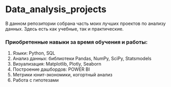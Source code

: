 # Data_analysis_projects
В данном репозитории собрана часть моих лучших проектов по анализу данных. Здесь есть как учебные, так и практические. 
### Приобретенные навыки за время обучения и работы:

1. Языки: Python, SQL
2. Анализ данных: библиотеки Pandas, NumPy, SciPy, Statsmodels
3. Визуализация: Matplotlib, Plotly, Seaborn
4. Построение дашбордов: POWER BI
5. Метрики юнит-экономики, когортный анализ
6. Работа с гипотезами
